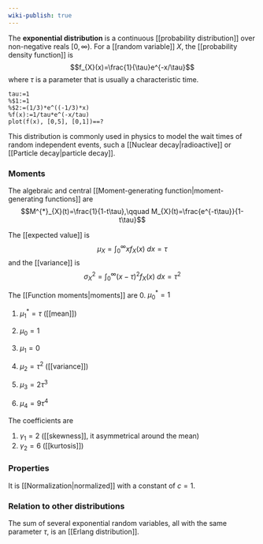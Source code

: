 ```yaml
---
wiki-publish: true
---
```

The **exponential distribution** is a continuous [[probability distribution]] over non-negative reals $[0,\infty)$. For a [[random variable]] $X$, the [[probability density function]] is
$$f_{X}(x)=\frac{1}{\tau}e^{-x/\tau}$$
where $\tau$ is a parameter that is usually a characteristic time.

```mathpad
tau:=1
%$1:=1
%$2:=(1/3)*e^((-1/3)*x)
%f(x):=1/tau*e^(-x/tau)
plot(f(x), [0,5], [0,1])==?
```


This distribution is commonly used in physics to model the wait times of random independent events, such a [[Nuclear decay|radioactive]] or [[Particle decay|particle decay]].
### Moments
The algebraic and central [[Moment-generating function|moment-generating functions]] are
$$M^{*}_{X}(t)=\frac{1}{1-t\tau},\qquad M_{X}(t)=\frac{e^{-t\tau}}{1-t\tau}$$

The [[expected value]] is
$$\mu_{X}=\int_{0}^{\infty}xf_{X}(x)\ dx=\tau$$
and the [[variance]] is
$$\sigma ^{2}_{X}=\int_{0}^{\infty}(x-\tau)^{2}f_{X}(x)\ dx=\tau ^{2}$$

The [[Function moments|moments]] are
0. $\mu_{0}^{*}=1$
1. $\mu_{1}^{*}=\tau$ ([[mean]])

0. $\mu_{0}=1$
1. $\mu_{1}=0$
2. $\mu_{2}=\tau ^{2}$ ([[variance]])
3. $\mu_{3}=2\tau ^{3}$
4. $\mu_{4}=9\tau^{4}$

The coefficients are
1. $\gamma_{1}=2$ ([[skewness]], it asymmetrical around the mean)
2. $\gamma_{2}=6$ ([[kurtosis]])
### Properties
It is [[Normalization|normalized]] with a constant of $c=1$.
### Relation to other distributions
The sum of several exponential random variables, all with the same parameter $\tau$, is an [[Erlang distribution]].